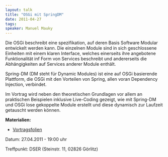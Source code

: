 ```yaml
---
layout: talk
title: "OSGi mit SpringDM"
date: 2011-04-27
tags: 
speaker: Manuel Mauky
---
```


Die OSGi beschreibt eine spezifikation, auf deren Basis Software Modular entwickelt werden kann. Die einzelnen Module sind in sich geschlossene Einheiten mit einem klaren Interface, welches einerseits ihre angebotene Funktionalität inf Form von Services beschreibt und andererseits die Abhängigkeiten auf Services anderer Module enthält. 

Spring-DM (DM steht für Dynamic Modules) ist eine auf OSGi basierende Plattform, die OSGi mit den Vorteilen von Spring, allen voran Dependency Injection, verbindet.

Im Vortrag wird neben den theoretischen Grundlagen vor allem an praktischen Beispielen inklusive Live-Coding gezeigt, wie mit Spring-DM und OSGi lose gekoppelte Module erstellt und diese dynamisch zur Laufzeit getauscht werden können. 

**Materialien:**

+ [Vortragsfolien](/downloads/juggr_osgi_spring_dm.pdf)


Datum: 27.04.2011 - 19:00 uhr

Treffpunkt: DSER (Steinstr. 11, 02826 Görlitz) 